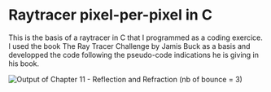 # Raytracer pixel-per-pixel in C

This is the basis of a raytracer in C that I programmed as a coding exercice. I used the book The Ray Tracer Challenge by Jamis Buck as a basis and developped the code following the pseudo-code indications he is giving in his book.




![Output of Chapter 11 - Reflection and Refraction (nb of bounce = 3)](https://github.com/julie9/raytracer_pixel_in_c/blob/main/images/image1_chapter11_bounce3.png)
